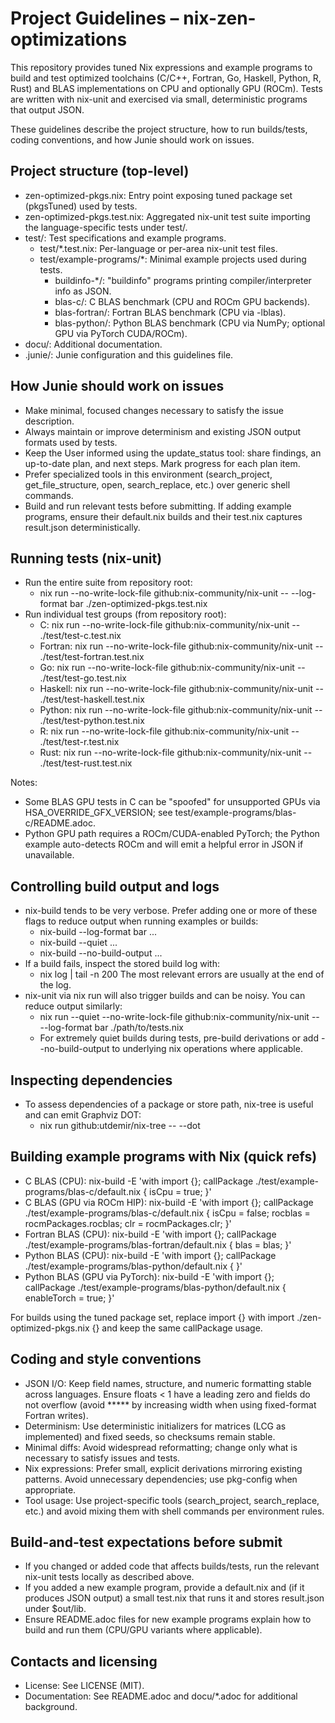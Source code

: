 # Project Guidelines – nix-zen-optimizations

This repository provides tuned Nix expressions and example programs to build and test optimized toolchains (C/C++, Fortran, Go, Haskell, Python, R, Rust) and BLAS implementations on CPU and optionally GPU (ROCm). Tests are written with nix-unit and exercised via small, deterministic programs that output JSON.

These guidelines describe the project structure, how to run builds/tests, coding conventions, and how Junie should work on issues.

## Project structure (top-level)
- zen-optimized-pkgs.nix: Entry point exposing tuned package set (pkgsTuned) used by tests.
- zen-optimized-pkgs.test.nix: Aggregated nix-unit test suite importing the language-specific tests under test/.
- test/: Test specifications and example programs.
  - test/*.test.nix: Per-language or per-area nix-unit test files.
  - test/example-programs/*: Minimal example projects used during tests.
    - buildinfo-*/: "buildinfo" programs printing compiler/interpreter info as JSON.
    - blas-c/: C BLAS benchmark (CPU and ROCm GPU backends).
    - blas-fortran/: Fortran BLAS benchmark (CPU via -lblas).
    - blas-python/: Python BLAS benchmark (CPU via NumPy; optional GPU via PyTorch CUDA/ROCm).
- docu/: Additional documentation.
- .junie/: Junie configuration and this guidelines file.

## How Junie should work on issues
- Make minimal, focused changes necessary to satisfy the issue description.
- Always maintain or improve determinism and existing JSON output formats used by tests.
- Keep the User informed using the update_status tool: share findings, an up-to-date plan, and next steps. Mark progress for each plan item.
- Prefer specialized tools in this environment (search_project, get_file_structure, open, search_replace, etc.) over generic shell commands.
- Build and run relevant tests before submitting. If adding example programs, ensure their default.nix builds and their test.nix captures result.json deterministically.

## Running tests (nix-unit)
- Run the entire suite from repository root:
  - nix run --no-write-lock-file github:nix-community/nix-unit -- --log-format bar ./zen-optimized-pkgs.test.nix
- Run individual test groups (from repository root):
  - C: nix run --no-write-lock-file github:nix-community/nix-unit -- ./test/test-c.test.nix
  - Fortran: nix run --no-write-lock-file github:nix-community/nix-unit -- ./test/test-fortran.test.nix
  - Go: nix run --no-write-lock-file github:nix-community/nix-unit -- ./test/test-go.test.nix
  - Haskell: nix run --no-write-lock-file github:nix-community/nix-unit -- ./test/test-haskell.test.nix
  - Python: nix run --no-write-lock-file github:nix-community/nix-unit -- ./test/test-python.test.nix
  - R: nix run --no-write-lock-file github:nix-community/nix-unit -- ./test/test-r.test.nix
  - Rust: nix run --no-write-lock-file github:nix-community/nix-unit -- ./test/test-rust.test.nix

Notes:
- Some BLAS GPU tests in C can be "spoofed" for unsupported GPUs via HSA_OVERRIDE_GFX_VERSION; see test/example-programs/blas-c/README.adoc.
- Python GPU path requires a ROCm/CUDA-enabled PyTorch; the Python example auto-detects ROCm and will emit a helpful error in JSON if unavailable.

## Controlling build output and logs
- nix-build tends to be very verbose. Prefer adding one or more of these flags to reduce output when running examples or builds:
  - nix-build --log-format bar ...
  - nix-build --quiet ...
  - nix-build --no-build-output ...
- If a build fails, inspect the stored build log with:
  - nix log <drv-or-out-path> | tail -n 200
  The most relevant errors are usually at the end of the log.
- nix-unit via nix run will also trigger builds and can be noisy. You can reduce output similarly:
  - nix run --quiet --no-write-lock-file github:nix-community/nix-unit -- --log-format bar ./path/to/tests.nix
  - For extremely quiet builds during tests, pre-build derivations or add --no-build-output to underlying nix operations where applicable.

## Inspecting dependencies
- To assess dependencies of a package or store path, nix-tree is useful and can emit Graphviz DOT:
  - nix run github:utdemir/nix-tree -- --dot <path>

## Building example programs with Nix (quick refs)
- C BLAS (CPU): nix-build -E 'with import <nixpkgs> {}; callPackage ./test/example-programs/blas-c/default.nix { isCpu = true; }'
- C BLAS (GPU via ROCm HIP): nix-build -E 'with import <nixpkgs> {}; callPackage ./test/example-programs/blas-c/default.nix { isCpu = false; rocblas = rocmPackages.rocblas; clr = rocmPackages.clr; }'
- Fortran BLAS (CPU): nix-build -E 'with import <nixpkgs> {}; callPackage ./test/example-programs/blas-fortran/default.nix { blas = blas; }'
- Python BLAS (CPU): nix-build -E 'with import <nixpkgs> {}; callPackage ./test/example-programs/blas-python/default.nix { }'
- Python BLAS (GPU via PyTorch): nix-build -E 'with import <nixpkgs> {}; callPackage ./test/example-programs/blas-python/default.nix { enableTorch = true; }'

For builds using the tuned package set, replace import <nixpkgs> {} with import ./zen-optimized-pkgs.nix {} and keep the same callPackage usage.

## Coding and style conventions
- JSON I/O: Keep field names, structure, and numeric formatting stable across languages. Ensure floats < 1 have a leading zero and fields do not overflow (avoid ***** by increasing width when using fixed-format Fortran writes).
- Determinism: Use deterministic initializers for matrices (LCG as implemented) and fixed seeds, so checksums remain stable.
- Minimal diffs: Avoid widespread reformatting; change only what is necessary to satisfy issues and tests.
- Nix expressions: Prefer small, explicit derivations mirroring existing patterns. Avoid unnecessary dependencies; use pkg-config when appropriate.
- Tool usage: Use project-specific tools (search_project, search_replace, etc.) and avoid mixing them with shell commands per environment rules.

## Build-and-test expectations before submit
- If you changed or added code that affects builds/tests, run the relevant nix-unit tests locally as described above.
- If you added a new example program, provide a default.nix and (if it produces JSON output) a small test.nix that runs it and stores result.json under $out/lib.
- Ensure README.adoc files for new example programs explain how to build and run them (CPU/GPU variants where applicable).

## Contacts and licensing
- License: See LICENSE (MIT).
- Documentation: See README.adoc and docu/*.adoc for additional background.
